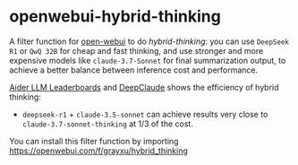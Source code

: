 # openwebui-hybrid-thinking

A filter function for [open-webui](https://github.com/open-webui/open-webui) to do *hybrid-thinking*: you can use `DeepSeek R1` or `QwQ 32B` for cheap and fast thinking, and use stronger and more expensive models like `claude-3.7-Sonnet` for final summarization output, to achieve a better balance between inference cost and performance.

[Aider LLM Leaderboards](https://aider.chat/docs/leaderboards/) and [DeepClaude](https://github.com/getAsterisk/deepclaude) shows the efficiency of hybrid thinking:
- `deepseek-r1` + `claude-3.5-sonnet` can achieve results very close to `claude-3.7-sonnet-thinking` at 1/3 of the cost.


You can install this filter function by importing https://openwebui.com/f/grayxu/hybrid_thinking